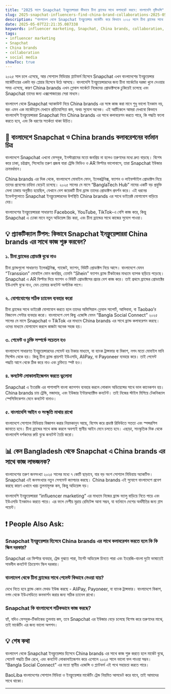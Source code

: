 ```yaml
---
title: "2025 সালে Snapchat ইনফ্লুয়েন্সাররা কীভাবে চীনা ব্র্যান্ডের সাথে কলাবরেট করবে: বাংলাদেশি দৃষ্টিভঙ্গি"
slug: 2025-snapchat-influencers-find-china-brand-collaborations-2025-05-07
description: "বাংলাদেশ থেকে Snapchat ইনফ্লুয়েন্সার মার্কেটিং করে কিভাবে ২০২৫ সালে চীনা ব্র্যান্ডের সাথে সফলভাবে কাজ শুরু করবেন, তার প্র‍্যাকটিক্যাল গাইড। স্থানীয় পেমেন্ট, সোশ্যাল মিডিয়া প্ল্যাটফর্ম ও মার্কেট বাস্তবতা তুলে ধরা হয়েছে।"
date: 2025-05-07T22:21:35.087338
keywords: influencer marketing, Snapchat, China brands, collaboration, social media
tags:
- influencer marketing
- Snapchat
- China brands
- collaboration
- social media
showToc: true
---
```


২০২৫ সাল চলে এসেছে, আর সোশ্যাল মিডিয়ার প্ল্যাটফর্ম হিসেবে Snapchat এখন বাংলাদেশের ইনফ্লুয়েন্সার মার্কেটিংয়ের একটা বড় প্লেয়ার হিসেবে উঠে আসছে। বাংলাদেশি ইনফ্লুয়েন্সারদের জন্য চীনা মার্কেটের দরজা খুলে দেওয়ার সময় এসেছে, কারণ China brands এখন গ্লোবাল মার্কেটে নিজেদের প্রোডাক্টসকে ঢুকিয়েই চলেছে এবং Snapchat তাদের জন্য এক্সপোজারের সেরা মাধ্যম।

বাংলাদেশ থেকে Snapchat অ্যাকাউন্ট নিয়ে China brands এর সঙ্গে কাজ করা মানে শুধু ভালো ইনকাম নয়, বরং এমন এক মার্কেটপ্লেস যেখানে প্রতিযোগিতা কম, অথচ সুযোগ অনেক। এই আর্টিকেলে আমরা দেখাবো কিভাবে বাংলাদেশি ইনফ্লুয়েন্সাররা Snapchat নিয়ে China brands এর সাথে কলাবরেশন করতে পারে, কি পদ্ধতি ফলো করতে হবে, এবং কি ধরণের সতর্কতা থাকা উচিত। 

## 📢 বাংলাদেশে Snapchat ও China brands কলাবরেশনের বর্তমান চিত্র

বাংলাদেশে Snapchat এখনো ফেসবুক, ইনস্টাগ্রামের মতো জনপ্রিয় না হলেও তরুণদের মধ্যে দ্রুত বাড়ছে। বিশেষ করে ঢাকা, চট্টগ্রাম, সিলেটের তরুণ প্রজন্ম যারা ট্রেন্ডি ভিডিও ও AR ফিল্টার ভালোবাসে, তারা Snapchat ইউজার ক্রমবর্ধমান। 

China brands এর দিক থেকে, বাংলাদেশে মোবাইল ফোন, ইলেকট্রনিক্স, ফ্যাশন ও লাইফস্টাইল প্রোডাক্টস নিয়ে তাদের প্রবেশের চাহিদা বেড়েই চলেছে। ২০২৫ সালের মে মাসে “BanglaTech Hub” নামের একটি বড় প্রযুক্তি মেলা ঢাকায় অনুষ্ঠিত হয়েছিল, যেখানে বেশ কয়েকটি চীনা ব্র্যান্ড তাদের প্রোডাক্টস প্রদর্শন করে। এই ধরনের ইভেন্টগুলোতে Snapchat ইনফ্লুয়েন্সারদের উপস্থিতি China brands এর সাথে ডাইরেক্ট যোগাযোগ বাড়িয়ে দেয়।

বাংলাদেশের ইনফ্লুয়েন্সাররা সাধারণত Facebook, YouTube, TikTok-এ বেশি কাজ করে, কিন্তু Snapchat এ ঢোকা মানে নতুন অডিয়েন্স রিচ করা, এবং চীনা ব্র্যান্ডের সাথে কাজের সুযোগ পাওয়া।

## 💡 প্র্যাকটিক্যাল টিপস: কিভাবে Snapchat ইনফ্লুয়েন্সাররা China brands এর সাথে কাজ শুরু করবেন?

### ১. চীনা ব্র্যান্ডের প্রোডাক্ট বুঝে নাও

চীনা ব্র্যান্ডগুলো সাধারণত ইলেকট্রনিক্স, গ্যাজেট, ফ্যাশন, বিউটি প্রোডাক্টস নিয়ে আসে। বাংলাদেশে যেমন “Transsion” মোবাইল ফোন জনপ্রিয়, তেমনি “Shein” ফ্যাশন ব্র্যান্ড টিকটকের মাধ্যমে ব্যাপক ছড়িয়ে পড়েছে। Snapchat এ AR ফিল্টার দিয়ে ফ্যাশন ও বিউটি প্রোডাক্টসের প্রচার বেশ কাজ করে। তাই প্রথমে ব্র্যান্ডের প্রোডাক্টের ইউএসপি বুঝে নাও, যেন তোমার কনটেন্ট অর্গানিক লাগে।

### ২. যোগাযোগের সঠিক চ্যানেল ব্যবহার করো

চীনা ব্র্যান্ডের সাথে ডাইরেক্ট যোগাযোগ করতে হলে তাদের অফিসিয়াল গ্লোবাল সাপোর্ট, আলিবাবা, বা Taobao’র বিজনেস সেন্টার ব্যবহার করো। বাংলাদেশে বেশ কিছু এজেন্সি যেমন “Bangla Social Connect” ২০২৫ সালের মে মাসে Snapchat ও TikTok এর মাধ্যমে China brands এর সাথে ব্র্যান্ড কলাবরেশন করছে। ওদের মাধ্যমে যোগাযোগ করলে কাজটা অনেক সহজ হয়।

### ৩. পেমেন্ট ও চুক্তি সম্পর্কে সচেতন হও

বাংলাদেশে সাধারণত ইনফ্লুয়েন্সারদের পেমেন্ট হয় টাকার মাধ্যমে, যা ব্যাংক ট্রান্সফার বা বিকাশ, নগদ মতো মোবাইল মানি সিস্টেম থেকে হয়। কিন্তু চীনা ব্র্যান্ড প্রায়শই ইউএসডি, AliPay, বা Payoneer ব্যবহার করে। তাই পেমেন্ট পদ্ধতি আগে থেকে ঠিক করে নাও এবং চুক্তিতে স্পষ্ট হও।

### ৪. কনটেন্ট লোকালাইজেশন করতে ভুলোনা

Snapchat এ ইংরেজি এর পাশাপাশি বাংলা ক্যাপশন ব্যবহার করলে লোকাল অডিয়েন্সের সাথে ভাল কানেকশন হয়। China brands চায় ট্রেন্ডি, মজাদার, এবং ইউজার ইন্টারঅ্যাক্টিভ কনটেন্ট। তাই নিজের স্টাইল মিশিয়ে টেকনিক্যাল স্পেসিফিকেশন মেনে কনটেন্ট বানাও।

### ৫. বাংলাদেশি আইন ও সংস্কৃতি মাথায় রাখো

বাংলাদেশে সোশ্যাল মিডিয়ায় বিজ্ঞাপন করার নিয়মকানুন আছে, বিশেষ করে প্রডাক্ট রিভিউতে সততা এবং স্পন্সরশিপ জানাতে হবে। চীনা ব্র্যান্ডের সাথে কাজ করলে অবশ্যই স্থানীয় আইন মেনে চলতে হবে। এছাড়া, সাংস্কৃতিক দিক থেকে বাংলাদেশি দর্শকদের রুচি বুঝে কনটেন্ট তৈরি করো।

## 📊 কেন Bangladesh থেকে Snapchat এ China brands এর সাথে কাজ লাভজনক?

বাংলাদেশের তরুণ জনসংখ্যা ২০২৫ সালের মধ্যে ৭ কোটি ছাড়াবে, যার বড় অংশ সোশ্যাল মিডিয়ায় অ্যাকটিভ। Snapchat এই জনসংখ্যার নতুন সেগমেন্ট ক্যাপচার করছে। China brands এই সুযোগে বাংলাদেশে প্রবেশ করছে কারণ এখানে খরচ তুলনামূলক কম, কিন্তু অডিয়েন্স বড়।

বাংলাদেশি ইনফ্লুয়েন্সাররা “influencer marketing” এর মাধ্যমে নিজের ব্র্যান্ড ভ্যালু বাড়িয়ে নিতে পারে এবং ইউএসডি ইনকামও করতে পারে। এর ফলে দেশীয় মুদ্রায় রেমিটেন্স আনা সম্ভব, যা বর্তমানে দেশের অর্থনীতির জন্য প্লাস পয়েন্ট।

## ❗ People Also Ask: 

### Snapchat ইনফ্লুয়েন্সার হিসেবে China brands এর সাথে কলাবরেশন করতে হলে কি কি স্কিল দরকার?

Snapchat এর ফিল্টার ব্যবহার, ট্রেন্ড বুঝতে পারা, টার্গেট অডিয়েন্স চিনতে পারা এবং ইংরেজি-বাংলা দুটো ভাষাতেই সাবলীল কনটেন্ট ক্রিয়েশন স্কিল দরকার।

### বাংলাদেশ থেকে চীনা ব্র্যান্ডের সাথে পেমেন্ট কিভাবে নেওয়া যায়?

দেখে নিতে হবে ব্র্যান্ড কোন মেথড ইউজ করছে - AliPay, Payoneer, বা ব্যাংক ট্রান্সফার। বাংলাদেশে বিকাশ, নগদ থেকে ইউএসডিতে কনভার্শন করার জন্য সঠিক চ্যানেল রাখো।

### Snapchat কি বাংলাদেশে সঠিকভাবে কাজ করছে?

হ্যাঁ, যদিও ফেসবুক-টিকটকের তুলনায় কম, তবে Snapchat এর ইউজার বেড়ে চলেছে বিশেষ করে তরুণদের মাঝে, তাই মার্কেটিং এর জন্য ভালো অপশন।

## 💡 শেষ কথা

বাংলাদেশ থেকে Snapchat ইনফ্লুয়েন্সার হিসেবে China brands এর সাথে কাজ শুরু করতে হলে মার্কেট বুঝে, পেমেন্ট পদ্ধতি ঠিক রেখে, এবং কনটেন্ট লোকালাইজেশন করে এগোলে ২০২৫ সালে ভালো ফল পাওয়া সম্ভব। “Bangla Social Connect” এর মতো স্থানীয় এজেন্সি ও প্ল্যাটফর্ম এই পথে সহায়তা করতে পারে।

BaoLiba বাংলাদেশের সোশ্যাল মিডিয়া ও ইনফ্লুয়েন্সার মার্কেটিং ট্রেন্ড নিয়মিত আপডেট করে যাবে, তাই আমাদের সাথে থাকো।

---